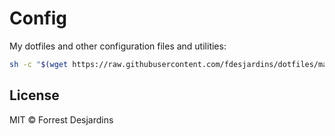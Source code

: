 # Config

My dotfiles and other configuration files and utilities:

```bash
sh -c "$(wget https://raw.githubusercontent.com/fdesjardins/dotfiles/master/install.sh -O -)"
```

## License

MIT © Forrest Desjardins
